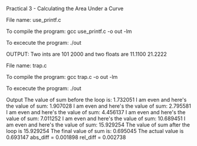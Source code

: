 Practical 3 - Calculating the Area Under a Curve

File name:  use_printf.c

To compile the program:
gcc use_printf.c -o out -lm

To excecute the program:
./out

OUTPUT:
Two ints are 101 2000 and two floats are 11.1100 21.2222

File name: trap.c  


To compile the program:
gcc trap.c -o out -lm

To excecute the program:
./out

Output
The value of sum before the loop is: 1.732051 
I am even and here's the value of sum: 1.907028
I am even and here's the value of sum: 2.795581
I am even and here's the value of sum: 4.456137
I am even and here's the value of sum: 7.011252
I am even and here's the value of sum: 10.689451
I am even and here's the value of sum: 15.929254
The value of sum after the loop is 15.929254 
The final value of sum is: 0.695045 
The actual value is 0.693147
abs_diff = 0.001898
rel_diff = 0.002738